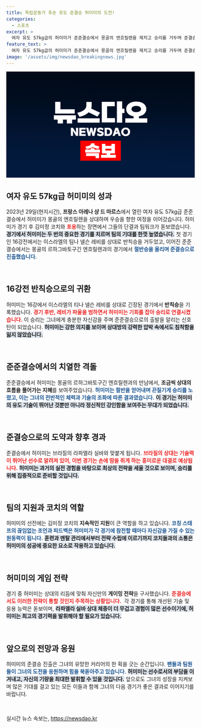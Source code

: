 ```yaml
---
title: 독립운동가 후손 유도 준결승 허미미의 도전!
categories:
  - 스포츠
excerpt: >
  여자 유도 57kg급의 허미미가 준준결승에서 몽골의 엔흐릴렌을 제치고 승리를 거두며 준결승에 진출했다! 이제 브라질의 실바와 승부를 벌이게 될 그녀의 다음 경기, 기대하지 않을 수 없다.
feature_text: >
  여자 유도 57kg급의 허미미가 준준결승에서 몽골의 엔흐릴렌을 제치고 승리를 거두며 준결승에 진출했다! 이제 브라질의 실바와 승부를 벌이게 될 그녀의 다음 경기, 기대하지 않을 수 없다.
image: '/assets/img/newsdao_breakingnews.jpg'
---
```


<p><img src="/assets/img/newsdao_breakingnews.jpg" alt="flaretime 속보" /></p>

<h2 data-ke-size="size26">여자 유도 57kg급 허미미의 성과</h2>

<p data-ke-size="size16">2023년 29일(현지시간), <b>프랑스 아레나 샹 드 마르스</b>에서 열린 여자 유도 57kg급 준준결승에서 허미미가 몽골의 엔흐릴렌을 상대하며 우승을 향한 여정을 이어갔습니다. 허미미가 경기 후 김미정 코치와 <b><span style="color: #ee2323;">포옹</span></b>하는 장면에서 그들의 단결과 팀워크가 돋보였습니다. <b><span style="background-color: #21538527;">경기에서 허미미는 두 번의 중요한 경기를 치르며 팀의 기대를 한껏 높였습니다.</span></b> 첫 경기인 16강전에서는 이스라엘의 팀나 넬슨 레비를 상대로 반칙승을 거두었고, 이어진 준준결승에서는 몽골의 르하그바토구긴 엔흐릴렌과의 경기에서 <b><span style="color: #1a5490;">절반승을 올리며 준결승으로 진출했습니다.</span></b></p>

<p data-ke-size="size16">&nbsp;</p>

<h2 data-ke-size="size26">16강전 반칙승으로의 귀환</h2>

<p data-ke-size="size16">허미미는 16강에서 이스라엘의 티나 넬슨 레비를 상대로 긴장된 경기에서 <b>반칙승</b>을 기록했습니다. <b><span style="color: #ee2323;">경기 후반, 레비가 파울을 범하면서 허미미는 기회를 잡아 승리로 연결시켰습니다.</span></b> 이 승리는 그녀에게 충분한 자신감을 주며 준준결승으로의 출발을 알리는 신호탄이 되었습니다. <b><span style="background-color: #21538527;">허미미는 강한 의지를 보이며 상대방의 강력한 압박 속에서도 침착함을 잃지 않았습니다.</span></b> </p>

<p data-ke-size="size16">&nbsp;</p>

<h2 data-ke-size="size26">준준결승에서의 치열한 격돌</h2>

<p data-ke-size="size16">준준결승에서 허미미는 몽골의 르하그바토구긴 엔흐릴렌과의 만남에서, <b>조금씩 상대의 흐름을 풀어가는 지혜</b>를 보여주었습니다. <b><span style="color: #1a5490;">허미미는 절반을 얻어내며 끈질기게 승리를 노렸고, 이는 그녀의 전반적인 체력과 기술의 조화에 따른 결과였습니다.</span></b> <b><span style="background-color: #21538527;">이 경기는 허미미의 유도 기술이 뛰어난 것뿐만 아니라 정신적인 강인함을 보여주는 무대가 되었습니다.</span></b> </p>

<p data-ke-size="size16">&nbsp;</p>

<h2 data-ke-size="size26">준결승으로의 도약과 향후 경과</h2>

<p data-ke-size="size16">준결승에서 허미미는 브라질의 라파엘라 실바와 맞붙게 됩니다. <b><span style="color: #ee2323;">브라질의 상대는 기술력이 뛰어난 선수로 알려져 있어, 이번 경기는 손에 땀을 쥐게 하는 흥미로운 대결로 예상됩니다.</span></b> <b><span style="background-color: #21538527;">허미미는 과거의 실전 경험을 바탕으로 최상의 전략을 세울 것으로 보이며, 승리를 위해 집중적으로 준비할 것입니다.</span></b> </p>

<p data-ke-size="size16">&nbsp;</p>

<h2 data-ke-size="size26">팀의 지원과 코치의 역할</h2>

<p data-ke-size="size16">허미미의 선전에는 김미정 코치의 <b>지속적인 지원</b>이 큰 역할을 하고 있습니다. <b><span style="color: #1a5490;">코칭 스태프의 끊임없는 조언과 피드백은 허미미가 각 경기에 참전할 때마다 자신감을 가질 수 있는 원동력이 됩니다.</span></b> <b><span style="background-color: #21538527;">훈련과 멘탈 관리에서부터 전략 수립에 이르기까지 코치들과의 소통은 허미미의 성공에 중요한 요소로 작용하고 있습니다.</span></b> </p>

<p data-ke-size="size16">&nbsp;</p>

<h2 data-ke-size="size26">허미미의 게임 전략</h2>

<p data-ke-size="size16">경기 중 허미미는 상대의 리듬에 맞춰 자신만의 <b>게이밍 전략</b>을 구사했습니다. <b><span style="color: #ee2323;">준결승에서도 이러한 전략이 통할 것인지 주목하는 상황입니다.&nbsp;</span></b> 각 경기를 통해 개선된 기술 및 응용 능력은 돋보이며, <b><span style="background-color: #21538527;">라파엘라 실바 상대 체중이 더 무겁고 경험이 많은 선수이기에, 허미미는 최고의 경기력을 발휘해야 할 필요가 있습니다.</span></b> </p>

<p data-ke-size="size16">&nbsp;</p>

<h2 data-ke-size="size26">앞으로의 전망과 응원</h2>

<p data-ke-size="size16">허미미의 준결승 진출은 그녀의 유망한 커리어의 한 획을 긋는 순간입니다. <b><span style="color: #1a5490;">팬들과 팀원들이 그녀의 도전을 응원하며 힘을 북돋아주고 있습니다.</span></b> <b><span style="background-color: #21538527;">허미미는 선수로서의 부담을 이겨내고, 자신의 기량을 최대한 발휘할 수 있을 것입니다.</span></b> 앞으로도 그녀의 성장을 지켜보며 많은 기대를 걸고 있는 모든 이들과 함께 그녀의 다음 경기가 좋은 결과로 이어지기를 바랍니다.</p>

<p data-ke-size="size16">&nbsp;</p>
실시간 뉴스 속보는, <a href="https://newsdao.kr" rel="dofollow">https://newsdao.kr</a>


